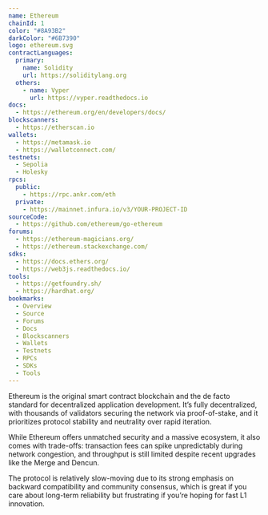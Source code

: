 ```yaml
---
name: Ethereum
chainId: 1
color: "#8A93B2"
darkColor: "#6B7390"
logo: ethereum.svg
contractLanguages:
  primary:
    name: Solidity
    url: https://soliditylang.org
  others:
    - name: Vyper
      url: https://vyper.readthedocs.io
docs:
  - https://ethereum.org/en/developers/docs/
blockscanners:
  - https://etherscan.io
wallets:
  - https://metamask.io
  - https://walletconnect.com/
testnets:
  - Sepolia
  - Holesky
rpcs:
  public:
    - https://rpc.ankr.com/eth
  private:
    - https://mainnet.infura.io/v3/YOUR-PROJECT-ID
sourceCode:
  - https://github.com/ethereum/go-ethereum
forums:
  - https://ethereum-magicians.org/
  - https://ethereum.stackexchange.com/
sdks:
  - https://docs.ethers.org/
  - https://web3js.readthedocs.io/
tools:
  - https://getfoundry.sh/
  - https://hardhat.org/
bookmarks:
  - Overview
  - Source
  - Forums
  - Docs
  - Blockscanners
  - Wallets
  - Testnets
  - RPCs
  - SDKs
  - Tools
---
```


Ethereum is the original smart contract blockchain and the de facto standard for decentralized application development. It’s fully decentralized, with thousands of validators securing the network via proof-of-stake, and it prioritizes protocol stability and neutrality over rapid iteration.

While Ethereum offers unmatched security and a massive ecosystem, it also comes with trade-offs: transaction fees can spike unpredictably during network congestion, and throughput is still limited despite recent upgrades like the Merge and Dencun. 

The protocol is relatively slow-moving due to its strong emphasis on backward compatibility and community consensus, which is great if you care about long-term reliability but frustrating if you’re hoping for fast L1 innovation.